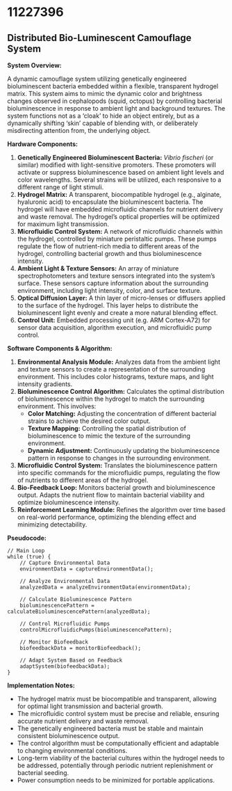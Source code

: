 # 11227396

## Distributed Bio-Luminescent Camouflage System

**System Overview:**

A dynamic camouflage system utilizing genetically engineered bioluminescent bacteria embedded within a flexible, transparent hydrogel matrix. This system aims to mimic the dynamic color and brightness changes observed in cephalopods (squid, octopus) by controlling bacterial bioluminescence in response to ambient light and background textures. The system functions not as a ‘cloak’ to hide an object entirely, but as a dynamically shifting ‘skin’ capable of blending with, or deliberately misdirecting attention from, the underlying object.

**Hardware Components:**

1.  **Genetically Engineered Bioluminescent Bacteria:** *Vibrio fischeri* (or similar) modified with light-sensitive promoters. These promoters will activate or suppress bioluminescence based on ambient light levels and color wavelengths. Several strains will be utilized, each responsive to a different range of light stimuli.
2.  **Hydrogel Matrix:** A transparent, biocompatible hydrogel (e.g., alginate, hyaluronic acid) to encapsulate the bioluminescent bacteria. The hydrogel will have embedded microfluidic channels for nutrient delivery and waste removal.  The hydrogel’s optical properties will be optimized for maximum light transmission.
3.  **Microfluidic Control System:** A network of microfluidic channels within the hydrogel, controlled by miniature peristaltic pumps. These pumps regulate the flow of nutrient-rich media to different areas of the hydrogel, controlling bacterial growth and thus bioluminescence intensity.
4.  **Ambient Light & Texture Sensors:** An array of miniature spectrophotometers and texture sensors integrated into the system’s surface. These sensors capture information about the surrounding environment, including light intensity, color, and surface texture.
5. **Optical Diffusion Layer:** A thin layer of micro-lenses or diffusers applied to the surface of the hydrogel. This layer helps to distribute the bioluminescent light evenly and create a more natural blending effect.
6. **Control Unit:** Embedded processing unit (e.g. ARM Cortex-A72) for sensor data acquisition, algorithm execution, and microfluidic pump control.

**Software Components & Algorithm:**

1. **Environmental Analysis Module:**  Analyzes data from the ambient light and texture sensors to create a representation of the surrounding environment. This includes color histograms, texture maps, and light intensity gradients.
2. **Bioluminescence Control Algorithm:**  Calculates the optimal distribution of bioluminescence within the hydrogel to match the surrounding environment. This involves:
    *   **Color Matching:** Adjusting the concentration of different bacterial strains to achieve the desired color output.
    *   **Texture Mapping:** Controlling the spatial distribution of bioluminescence to mimic the texture of the surrounding environment.
    *   **Dynamic Adjustment:**  Continuously updating the bioluminescence pattern in response to changes in the surrounding environment.
3. **Microfluidic Control System:**  Translates the bioluminescence pattern into specific commands for the microfluidic pumps, regulating the flow of nutrients to different areas of the hydrogel.
4. **Bio-Feedback Loop:** Monitors bacterial growth and bioluminescence output. Adapts the nutrient flow to maintain bacterial viability and optimize bioluminescence intensity.
5. **Reinforcement Learning Module:** Refines the algorithm over time based on real-world performance, optimizing the blending effect and minimizing detectability.

**Pseudocode:**

```
// Main Loop
while (true) {
    // Capture Environmental Data
    environmentData = captureEnvironmentData();

    // Analyze Environmental Data
    analyzedData = analyzeEnvironmentData(environmentData);

    // Calculate Bioluminescence Pattern
    bioluminescencePattern = calculateBioluminescencePattern(analyzedData);

    // Control Microfluidic Pumps
    controlMicrofluidicPumps(bioluminescencePattern);

    // Monitor Biofeedback
    biofeedbackData = monitorBiofeedback();

    // Adapt System Based on Feedback
    adaptSystem(biofeedbackData);
}
```

**Implementation Notes:**

*   The hydrogel matrix must be biocompatible and transparent, allowing for optimal light transmission and bacterial growth.
*   The microfluidic control system must be precise and reliable, ensuring accurate nutrient delivery and waste removal.
*   The genetically engineered bacteria must be stable and maintain consistent bioluminescence output.
*   The control algorithm must be computationally efficient and adaptable to changing environmental conditions.
*   Long-term viability of the bacterial cultures within the hydrogel needs to be addressed, potentially through periodic nutrient replenishment or bacterial seeding.
*   Power consumption needs to be minimized for portable applications.